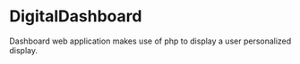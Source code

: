 # DigitalDashboard
Dashboard web application makes use of php to display a user personalized display. 
